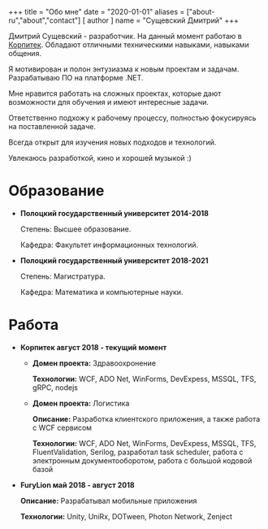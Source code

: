 +++
title = "Обо мне"
date = "2020-01-01"
aliases = ["about-ru","about","contact"]
[ author ]
  name = "Сущевский Дмитрий"
+++

Дмитрий Сущевский - разработчик. На данный момент работаю в [Корпитек](https://corpitech.by/). Обладают отличными техническими навыками, навыками общения. 

Я мотивирован и полон энтузиазма к новым проектам и задачам. Разрабатываю ПО на платформе .NET.

Мне нравится работать на сложных проектах, которые дают возможности для обучения и имеют интересные задачи.

Ответственно подхожу к рабочему процессу, полностью фокусируясь на поставленной задаче.

Всегда открыт для изучения новых подходов и технологий.

Увлекаюсь разработкой, кино и хорошей музыкой :)

# Образование

- **Полоцкий государственный университет 2014-2018**

    Степень: Высшее образование.

    Кафедра: Факультет информационных технологий.

- **Полоцкий государственный университет 2018-2021**

    Степень: Магистратура.


    Кафедра: Математика и компьютерные науки.

# Работа

- **Корпитек август 2018 - текущий момент**

  - **Домен проекта:** Здравоохронение
  
      **Технологии:** WCF, ADO Net, WinForms, DevExpess, MSSQL, TFS, gRPC, nodejs

  - **Домен проекта:** Логистика

      **Описание:** Разработка клиентского приложения, а также работа с WCF сервисом
  
      **Технологии:** WCF, ADO Net, WinForms, DevExpess, MSSQL, TFS, FluentValidation, Serilog, разработал task scheduler, работа с электронным документооборотом, работа с большой кодовой базой

- **FuryLion май 2018 - август 2018**

   **Описание:** Разрабатывал мобильные приложения

   **Технологии:** Unity, UniRx, DOTween, Photon Network, Zenject